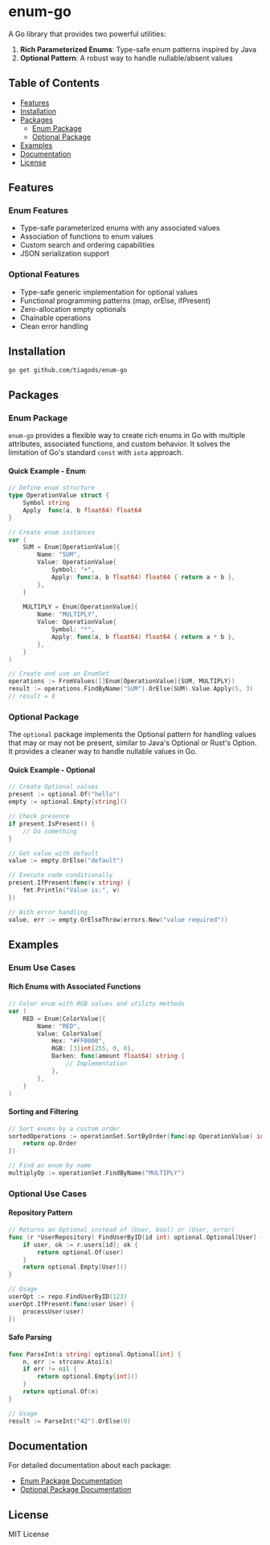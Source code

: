# enum-go

A Go library that provides two powerful utilities:
1. **Rich Parameterized Enums**: Type-safe enum patterns inspired by Java
2. **Optional Pattern**: A robust way to handle nullable/absent values

## Table of Contents
- [Features](#features)
- [Installation](#installation)
- [Packages](#packages)
  - [Enum Package](#enum-package)
  - [Optional Package](#optional-package)
- [Examples](#examples)
- [Documentation](#documentation)
- [License](#license)

## Features

### Enum Features
- Type-safe parameterized enums with any associated values
- Association of functions to enum values
- Custom search and ordering capabilities
- JSON serialization support

### Optional Features
- Type-safe generic implementation for optional values
- Functional programming patterns (map, orElse, ifPresent)
- Zero-allocation empty optionals
- Chainable operations
- Clean error handling

## Installation

```bash
go get github.com/tiagods/enum-go
```

## Packages

### Enum Package

`enum-go` provides a flexible way to create rich enums in Go with multiple attributes, associated functions, and custom behavior. It solves the limitation of Go's standard `const` with `iota` approach.

#### Quick Example - Enum

```go
// Define enum structure
type OperationValue struct {
    Symbol string
    Apply  func(a, b float64) float64
}

// Create enum instances
var (
    SUM = Enum[OperationValue]{
        Name: "SUM",
        Value: OperationValue{
            Symbol: "+",
            Apply: func(a, b float64) float64 { return a + b },
        },
    }
    
    MULTIPLY = Enum[OperationValue]{
        Name: "MULTIPLY",
        Value: OperationValue{
            Symbol: "*",
            Apply: func(a, b float64) float64 { return a * b },
        },
    }
)

// Create and use an EnumSet
operations := FromValues([]Enum[OperationValue]{SUM, MULTIPLY})
result := operations.FindByName("SUM").OrElse(SUM).Value.Apply(5, 3)
// result = 8
```

### Optional Package

The `optional` package implements the Optional pattern for handling values that may or may not be present, similar to Java's Optional or Rust's Option. It provides a cleaner way to handle nullable values in Go.

#### Quick Example - Optional

```go
// Create Optional values
present := optional.Of("hello")
empty := optional.Empty[string]()

// Check presence
if present.IsPresent() {
    // Do something
}

// Get value with default
value := empty.OrElse("default")

// Execute code conditionally 
present.IfPresent(func(v string) {
    fmt.Println("Value is:", v)
})

// With error handling
value, err := empty.OrElseThrow(errors.New("value required"))
```

## Examples

### Enum Use Cases

#### Rich Enums with Associated Functions

```go
// Color enum with RGB values and utility methods
var (
    RED = Enum[ColorValue]{
        Name: "RED",
        Value: ColorValue{
            Hex: "#FF0000",
            RGB: [3]int{255, 0, 0},
            Darken: func(amount float64) string {
                // Implementation
            },
        },
    }
)
```

#### Sorting and Filtering

```go
// Sort enums by a custom order
sortedOperations := operationSet.SortByOrder(func(op OperationValue) int {
    return op.Order
})

// Find an enum by name
multiplyOp := operationSet.FindByName("MULTIPLY")
```

### Optional Use Cases

#### Repository Pattern

```go
// Returns an Optional instead of (User, bool) or (User, error)
func (r *UserRepository) FindUserByID(id int) optional.Optional[User] {
    if user, ok := r.users[id]; ok {
        return optional.Of(user)
    }
    return optional.Empty[User]()
}

// Usage
userOpt := repo.FindUserByID(123)
userOpt.IfPresent(func(user User) {
    processUser(user)
})
```

#### Safe Parsing

```go
func ParseInt(s string) optional.Optional[int] {
    n, err := strconv.Atoi(s)
    if err != nil {
        return optional.Empty[int]()
    }
    return optional.Of(n)
}

// Usage 
result := ParseInt("42").OrElse(0)
```

## Documentation

For detailed documentation about each package:

- [Enum Package Documentation](enum/README.md)
- [Optional Package Documentation](optional/README.md)

## License

MIT License 